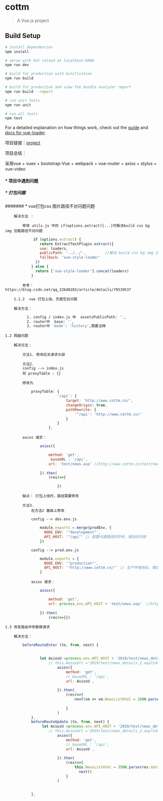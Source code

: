 # cottm

> A Vue.js project

## Build Setup

``` bash
# install dependencies
npm install

# serve with hot reload at localhost:8080
npm run dev

# build for production with minification
npm run build

# build for production and view the bundle analyzer report
npm run build --report

# run unit tests
npm run unit

# run all tests
npm test
```

For a detailed explanation on how things work, check out the [guide](http://vuejs-templates.github.io/webpack/) and [docs for vue-loader](http://vuejs.github.io/vue-loader).

项目链接：[project](http://www.cottm.cn/dist/index.html)

项目总结：

采用vue + vuex + bootstrap-Vue + webpack + vue-router + axios + stylus + vue-video 

#### * 项目中遇到问题
	
#####  * 打包问题

#######   * vue打包css 图片路径不对问题问题

		解决方法 ：

			修改 utils.js 中的 if(options.axtract){...}可解决build css bg img 加载路径不对问题
      
``` javaScript
			 if (options.extract) {
		        return ExtractTextPlugin.extract({
		        use: loaders,
		        publicPath: '../../',         //解决 build css bg img 加载路径不对问题  
		        fallback: 'vue-style-loader'
		      })
		    } else {
		      return ['vue-style-loader'].concat(loaders)
		    }
```
		    参考： https://blog.csdn.net/qq_22648203/article/details/79539537

		1.1.2  vue 打包上线，页面空白问题

		解决方法：
``` bash
		  1. config / index.js 中  assetsPublicPath: '',
		  2. router中  base: '',
		  3. router中 'mode': 'history',需要注释
```
	1.2 跨越问题

		解决方法：

			方法1. 修改后天请求头部	  
			
			方法2. 
			config --> index.js  
			将 proxyTable : {}

			修改为 
```javascript
			proxyTable: {
				        '/api': {
				            target: 'http://www.cottm.cn/',
				            changeOrigin: true,
				            pathRewrite: {
				                '^/api': 'http://www.cottm.cn/'
				            }
				        }
				    },
```
			axios 请求：
```javascript
				axios({

					method: 'get',
					 baseURL : '/api',
					url: 'test/news.asp' //http://www.cottm.cn/test/news.asp
					
				}).then(
					(res)=>{

						})
```
			缺点： 打包上线时，路径需要修改
			
			方法3. 
				在方法2 基础上修改	

				config --> dev.env.js 	  
```javascript
				module.exports = merge(prodEnv, {
				  NODE_ENV: '"development"',
				  API_HOST: '"/api"' // 配置代理路径的符号，增加的内容
				})
```
  				config --> prod.env.js
```javascript
  				module.exports = {
				  NODE_ENV: '"production"',
				  API_HOST: '"http://www.cottm.cn/"' // 生产环境地址，增加的内容
				}
```
				axios 请求：
```javascript
				axios({

					method: 'get',
					url: process.env.API_HOST + 'test/news.asp'  //http://www.cottm.cn/test/news.asp
					
				}).then(
					(res)=>{})
```
	1.3 改变路由中参数做请求
		
		解决方法：
```javascript
		beforeRouteEnter (to, from, next) {
	   

			    let AxiosU =process.env.API_HOST + '2019/test/news_details_2.asp?id='+ to.query.id
					// this.AxiosUrl ='2019/test/news_details_2.asp?id='+this.$route.query.id
						axios({
							method: 'get',
							// baseURL : '/api',
							url: AxiosU ,
							
						}).then(
							(res)=>{
								next(vm => vm.NewsListHtml = JSON.parse(res.data))
							
							}
						)
			},
			beforeRouteUpdate (to, from, next) {
				 let AxiosU =process.env.API_HOST + '2019/test/news_details_2.asp?id='+ to.query.id
					// this.AxiosUrl ='2019/test/news_details_2.asp?id='+this.$route.query.id
						axios({
							method: 'get',
							// baseURL : '/api',
							url: AxiosU ,
							
						}).then(
							(res)=>{
								this.NewsListHtml = JSON.parse(res.data)
								  next()
							}
						)
		    	
			   
			},	
```	
